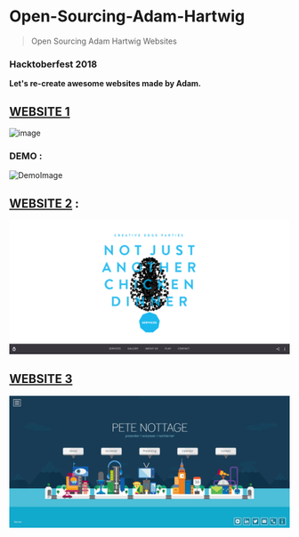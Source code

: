 # Open-Sourcing-Adam-Hartwig

> Open Sourcing Adam Hartwig Websites

### Hacktoberfest 2018

**Let's re-create awesome websites made by Adam.**

## [WEBSITE 1](http://www.adamhartwig.co.uk/)

![image](https://user-images.githubusercontent.com/5800726/46262842-cc301d80-c524-11e8-896a-b53c94f3339d.png)

### DEMO : 

![DemoImage](https://media.giphy.com/media/57Uyah4xlikV152exA/giphy.gif)

## [WEBSITE 2](http://www.creativeedgeparties.com/) : 

![Website 2 Screenshot](web2.png)

## [WEBSITE 3](https://www.petenottage.co.uk/)

![Website 3 Screenshot](web3.png)

